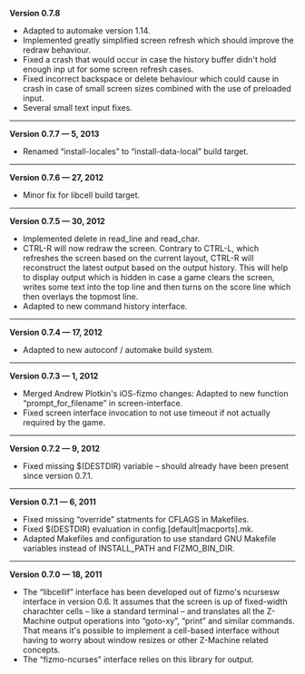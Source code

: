 


   **Version 0.7.8**

 - Adapted to automake version 1.14.
 - Implemented greatly simplified screen refresh which should improve the redraw behaviour.
 - Fixed a crash that would occur in case the history buffer didn't hold enough inp ut for some screen refresh cases.
 - Fixed incorrect backspace or delete behaviour which could cause in crash in case of small screen sizes combined with the use of preloaded input.
 - Several small text input fixes.

---


   **Version 0.7.7 — 5, 2013**

 - Renamed “install-locales” to “install-data-local” build target.

---


   **Version 0.7.6 — 27, 2012**

 - Minor fix for libcell build target.

---


   **Version 0.7.5 — 30, 2012**

 - Implemented delete in read_line and read_char.
 - CTRL-R will now redraw the screen. Contrary to CTRL-L, which refreshes the screen based on the current layout, CTRL-R will reconstruct the latest output based on the output history. This will help to display output which is hidden in case a game clears the screen, writes some text into the top line and then turns on the score line which then overlays the topmost line.
 - Adapted to new command history interface.

---


   **Version 0.7.4 — 17, 2012**

 - Adapted to new autoconf / automake build system.

---


   **Version 0.7.3 — 1, 2012**

 - Merged Andrew Plotkin's iOS-fizmo changes: Adapted to new function “prompt_for_filename” in screen-interface.
 - Fixed screen interface invocation to not use timeout if not actually required by the game.

---


   **Version 0.7.2 — 9, 2012**

 - Fixed missing $(DESTDIR) variable – should already have been present since version 0.7.1.

---


   **Version 0.7.1 — 6, 2011**

 - Fixed missing “override” statments for CFLAGS in Makefiles.
 - Fixed $(DESTDIR) evaluation in config.[default|macports].mk.
 - Adapted Makefiles and configuration to use standard GNU Makefile variables instead of INSTALL_PATH and FIZMO_BIN_DIR.

---


   **Version 0.7.0 — 18, 2011**

 - The “libcellif” interface has been developed out of fizmo's ncursesw interface in version 0.6. It assumes that the screen is up of fixed-width charachter cells – like a standard terminal – and translates all the Z-Machine output operations into “goto-xy”, “print” and similar commands. That means it's possible to implement a cell-based interface without having to worry about window resizes or other Z-Machine related concepts.
 - The “fizmo-ncurses” interface relies on this library for output.


